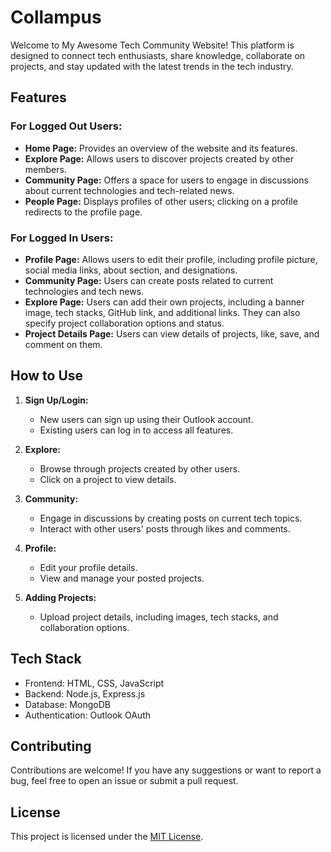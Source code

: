 # Collampus

Welcome to My Awesome Tech Community Website! This platform is designed to connect tech enthusiasts, share knowledge, collaborate on projects, and stay updated with the latest trends in the tech industry.

## Features

### For Logged Out Users:

- **Home Page:** Provides an overview of the website and its features.
- **Explore Page:** Allows users to discover projects created by other members.
- **Community Page:** Offers a space for users to engage in discussions about current technologies and tech-related news.
- **People Page:** Displays profiles of other users; clicking on a profile redirects to the profile page.

### For Logged In Users:

- **Profile Page:** Allows users to edit their profile, including profile picture, social media links, about section, and designations.
- **Community Page:** Users can create posts related to current technologies and tech news.
- **Explore Page:** Users can add their own projects, including a banner image, tech stacks, GitHub link, and additional links. They can also specify project collaboration options and status.
- **Project Details Page:** Users can view details of projects, like, save, and comment on them.

## How to Use

1. **Sign Up/Login:**
   - New users can sign up using their Outlook account.
   - Existing users can log in to access all features.

2. **Explore:**
   - Browse through projects created by other users.
   - Click on a project to view details.

3. **Community:**
   - Engage in discussions by creating posts on current tech topics.
   - Interact with other users' posts through likes and comments.

4. **Profile:**
   - Edit your profile details.
   - View and manage your posted projects.

5. **Adding Projects:**
   - Upload project details, including images, tech stacks, and collaboration options.

## Tech Stack

- Frontend: HTML, CSS, JavaScript
- Backend: Node.js, Express.js
- Database: MongoDB
- Authentication: Outlook OAuth

## Contributing

Contributions are welcome! If you have any suggestions or want to report a bug, feel free to open an issue or submit a pull request.

## License

This project is licensed under the [MIT License](LICENSE).
